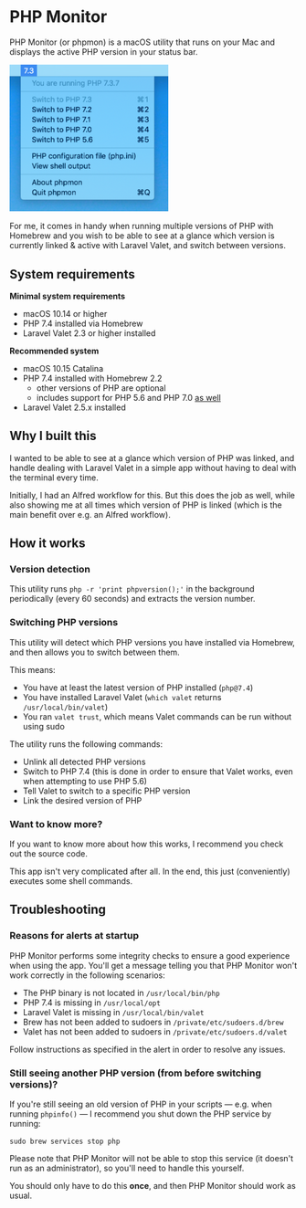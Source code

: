 # PHP Monitor

PHP Monitor (or phpmon) is a macOS utility that runs on your Mac and displays the active PHP version in your status bar. 

<img src="./docs/screenshot.png" width="278px" alt="phpmon screenshot"/>

For me, it comes in handy when running multiple versions of PHP with Homebrew and you wish to be able to see at a glance which version is currently linked & active with Laravel Valet, and switch between versions.

## System requirements

**Minimal system requirements**

* macOS 10.14 or higher
* PHP 7.4 installed via Homebrew
* Laravel Valet 2.3 or higher installed

**Recommended system**

* macOS 10.15 Catalina
* PHP 7.4 installed with Homebrew 2.2
    - other versions of PHP are optional
    - includes support for PHP 5.6 and PHP 7.0 [as well](https://github.com/eXolnet/homebrew-deprecated)
* Laravel Valet 2.5.x installed

## Why I built this

I wanted to be able to see at a glance which version of PHP was linked, and handle dealing with Laravel Valet in a simple app without having to deal with the terminal every time. 

Initially, I had an Alfred workflow for this. But this does the job as well, while also showing me at all times which version of PHP is linked (which is the main benefit over e.g. an Alfred workflow).

## How it works

### Version detection

This utility runs `php -r 'print phpversion();'` in the background periodically (every 60 seconds) and extracts the version number.

### Switching PHP versions

This utility will detect which PHP versions you have installed via Homebrew, and then allows you to switch between them.

This means:

- You have at least the latest version of PHP installed (`php@7.4`)
- You have installed Laravel Valet (`which valet` returns `/usr/local/bin/valet`)
- You ran `valet trust`, which means Valet commands can be run without using sudo

The utility runs the following commands:

- Unlink all detected PHP versions
- Switch to PHP 7.4 (this is done in order to ensure that Valet works, even when attempting to use PHP 5.6)
- Tell Valet to switch to a specific PHP version
- Link the desired version of PHP

### Want to know more?

If you want to know more about how this works, I recommend you check out the source code. 

This app isn't very complicated after all. In the end, this just (conveniently) executes some shell commands.

## Troubleshooting

### Reasons for alerts at startup

PHP Monitor performs some integrity checks to ensure a good experience when using the app. You'll get a message telling you that PHP Monitor won't work correctly in the following scenarios:

- The PHP binary is not located in `/usr/local/bin/php`
- PHP 7.4 is missing in `/usr/local/opt`
- Laravel Valet is missing in `/usr/local/bin/valet`
- Brew has not been added to sudoers in `/private/etc/sudoers.d/brew`
- Valet has not been added to sudoers in `/private/etc/sudoers.d/valet`

Follow instructions as specified in the alert in order to resolve any issues.

### Still seeing another PHP version (from before switching versions)?

If you're still seeing an old version of PHP in your scripts — e.g. when running `phpinfo()` — I recommend you shut down the PHP service by running: 

    sudo brew services stop php

Please note that PHP Monitor will not be able to stop this service (it doesn't run as an administrator), so you'll need to handle this yourself.

You should only have to do this **once**, and then PHP Monitor should work as usual. 
